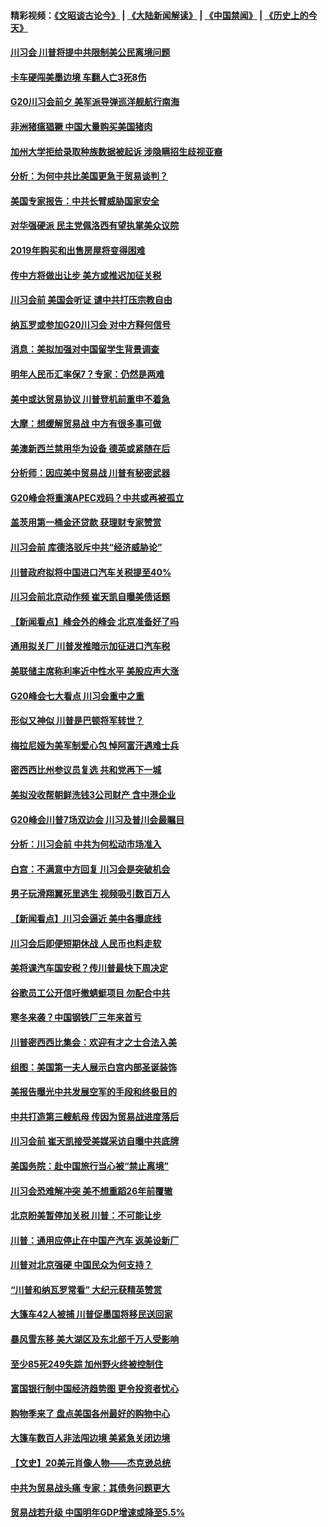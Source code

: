 #### 精彩视频：[《文昭谈古论今》](https://github.com/gfw-breaker/wenzhao/blob/master/README.md?t=11301231) | [《大陆新闻解读》](https://github.com/gfw-breaker/ntdtv-comedy/blob/master/README.md?t=11301231) | [《中国禁闻》](https://github.com/gfw-breaker/ntdtv-news/blob/master/README.md?t=11301231) | [《历史上的今天》](https://github.com/gfw-breaker/today-in-history/blob/master/README.md?t=11301231) 

#### [川习会 川普将提中共限制美公民离境问题](../pages/nsc412/n10883635.md?t=11301231) 

#### [卡车硬闯美墨边境 车翻人亡3死8伤](../pages/nsc412/n10883369.md?t=11301231) 

#### [G20川习会前夕 美军派导弹巡洋舰航行南海](../pages/nsc412/n10883306.md?t=11301231) 

#### [非洲猪瘟猖獗 中国大量购买美国猪肉](../pages/nsc412/n10882413.md?t=11301231) 

#### [加州大学拒给录取种族数据被起诉  涉隐瞒招生歧视亚裔](../pages/nsc412/n10883124.md?t=11301231) 

#### [分析：为何中共比美国更急于贸易谈判？](../pages/nsc412/n10882299.md?t=11301231) 

#### [美国专家报告：中共长臂威胁国家安全](../pages/nsc412/n10882227.md?t=11301231) 

#### [对华强硬派 民主党佩洛西有望执掌美众议院](../pages/nsc412/n10882406.md?t=11301231) 

#### [2019年购买和出售房屋将变得困难](../pages/nsc412/n10882252.md?t=11301231) 

#### [传中方将做出让步 美方或推迟加征关税](../pages/nsc412/n10882253.md?t=11301231) 

#### [川习会前 美国会听证 谴中共打压宗教自由](../pages/nsc412/n10882078.md?t=11301231) 

#### [纳瓦罗或参加G20川习会 对中方释何信号](../pages/nsc412/n10882138.md?t=11301231) 

#### [消息：美拟加强对中国留学生背景调查](../pages/nsc412/n10882016.md?t=11301231) 

#### [明年人民币汇率保7？专家：仍然是两难](../pages/nsc412/n10881689.md?t=11301231) 

#### [美中或达贸易协议 川普登机前重申不着急](../pages/nsc412/n10881785.md?t=11301231) 

#### [大摩：想缓解贸易战 中方有很多事可做](../pages/nsc412/n10881606.md?t=11301231) 

#### [美澳新西兰禁用华为设备 德英或紧随在后](../pages/nsc412/n10881567.md?t=11301231) 

#### [分析师：因应美中贸易战 川普有秘密武器](../pages/nsc412/n10880651.md?t=11301231) 

#### [G20峰会将重演APEC戏码？中共或再被孤立](../pages/nsc412/n10880029.md?t=11301231) 

#### [盖茨用第一桶金还贷款 获理财专家赞赏](../pages/nsc412/n10880114.md?t=11301231) 

#### [川习会前 库德洛驳斥中共“经济威胁论”](../pages/nsc412/n10879935.md?t=11301231) 

#### [川普政府拟将中国进口汽车关税提至40%](../pages/nsc412/n10880075.md?t=11301231) 

#### [川习会前北京动作频 崔天凯自曝美债话题](../pages/nsc412/n10879830.md?t=11301231) 

#### [【新闻看点】峰会外的峰会 北京准备好了吗](../pages/nsc412/n10879703.md?t=11301231) 

#### [通用拟关厂 川普发推暗示加征进口汽车税](../pages/nsc412/n10879747.md?t=11301231) 

#### [美联储主席称利率近中性水平 美股应声大涨](../pages/nsc412/n10879709.md?t=11301231) 

#### [G20峰会七大看点 川习会重中之重](../pages/nsc412/n10879611.md?t=11301231) 

#### [形似又神似 川普是巴顿将军转世？](../pages/nsc412/n8850209.md?t=11301231) 

#### [梅拉尼娅为美军制爱心包 悼阿富汗遇难士兵](../pages/nsc412/n10879090.md?t=11301231) 

#### [密西西比州参议员复选 共和党再下一城](../pages/nsc412/n10878712.md?t=11301231) 

#### [美拟没收帮朝鲜洗钱3公司财产 含中港企业](../pages/nsc412/n10878223.md?t=11301231) 

#### [G20峰会川普7场双边会 川习及普川会最瞩目](../pages/nsc412/n10877729.md?t=11301231) 

#### [分析：川习会前 中共为何松动市场准入](../pages/nsc412/n10877536.md?t=11301231) 

#### [白宫：不满意中方回复 川习会是突破机会](../pages/nsc412/n10877725.md?t=11301231) 

#### [男子玩滑翔翼死里逃生 视频吸引数百万人](../pages/nsc412/n10877704.md?t=11301231) 

#### [【新闻看点】川习会逼近 美中各曝底线](../pages/nsc412/n10877611.md?t=11301231) 

#### [川习会后即便短期休战 人民币也料走软](../pages/nsc412/n10877505.md?t=11301231) 

#### [美将课汽车国安税？传川普最快下周决定](../pages/nsc412/n10877485.md?t=11301231) 

#### [谷歌员工公开信吁撤蜻蜓项目 勿配合中共](../pages/nsc412/n10877407.md?t=11301231) 

#### [寒冬来袭？中国钢铁厂三年来首亏](../pages/nsc412/n10877369.md?t=11301231) 

#### [川普密西西比集会：欢迎有才之士合法入美](../pages/nsc412/n10877175.md?t=11301231) 

#### [组图：美国第一夫人展示白宫内部圣诞装饰](../pages/nsc412/n10876715.md?t=11301231) 

#### [美报告曝光中共发展空军的手段和终极目的](../pages/nsc412/n10875744.md?t=11301231) 

#### [中共打造第三艘航母 传因为贸易战进度落后](../pages/nsc412/n10876549.md?t=11301231) 

#### [川习会前 崔天凯接受美媒采访自曝中共底牌](../pages/nsc412/n10875588.md?t=11301231) 

#### [美国务院：赴中国旅行当心被“禁止离境”](../pages/nsc412/n10875955.md?t=11301231) 

#### [川习会恐难解冲突 美不想重蹈26年前覆辙](../pages/nsc412/n10875981.md?t=11301231) 

#### [北京盼美暂停加关税 川普：不可能让步](../pages/nsc412/n10875808.md?t=11301231) 

#### [川普：通用应停止在中国产汽车 返美设新厂](../pages/nsc412/n10875814.md?t=11301231) 

#### [川普对北京强硬 中国民众为何支持？](../pages/nsc412/n10875303.md?t=11301231) 

#### [“川普和纳瓦罗常看” 大纪元获精英赞赏](../pages/nsc412/n10874031.md?t=11301231) 

#### [大篷车42人被捕 川普促墨国将移民送回家](../pages/nsc412/n10875540.md?t=11301231) 

#### [暴风雪东移 美大湖区及东北部千万人受影响](../pages/nsc412/n10875370.md?t=11301231) 

#### [至少85死249失踪 加州野火终被控制住](../pages/nsc412/n10874488.md?t=11301231) 

#### [富国银行制中国经济趋势图 更令投资者忧心](../pages/nsc412/n10874182.md?t=11301231) 

#### [购物季来了 盘点美国各州最好的购物中心](../pages/nsc412/n10869918.md?t=11301231) 

#### [大篷车数百人非法闯边境 美紧急关闭边境](../pages/nsc412/n10873849.md?t=11301231) 

#### [【文史】20美元肖像人物——杰克逊总统](../pages/nsc412/n4606292.md?t=11301231) 

#### [中共为贸易战头痛 专家：其债务问题更大](../pages/nsc412/n10873720.md?t=11301231) 

#### [贸易战若升级 中国明年GDP增速或降至5.5%](../pages/nsc412/n10873758.md?t=11301231) 

